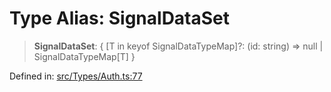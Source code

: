 # Type Alias: SignalDataSet

> **SignalDataSet**: \{ \[T in keyof SignalDataTypeMap\]?: (id: string) =\> null \| SignalDataTypeMap\[T\] \}

Defined in: [src/Types/Auth.ts:77](https://github.com/Fokusdotid/Baileys/blob/3533fb5d5a1e97f0cc8384505a121b389a346518/src/Types/Auth.ts#L77)
